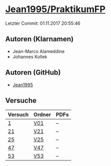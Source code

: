 # [Jean1995/PraktikumFP](https://github.com/Jean1995/PraktikumFP)

Letzter Commit: 01.11.2017 20:55:46

## Autoren (Klarnamen)
- Jean-Marco Alameddine
- Johannes Kollek

## Autoren (GitHub)
- [Jean1995](https://github.com/Jean1995)

## Versuche

|       Versuch        |                            Ordner                            |PDFs|
|----------------------|--------------------------------------------------------------|----|
|[1](../../versuch/1)  |[V01](https://github.com/Jean1995/PraktikumFP/tree/master/V01)|–   |
|[21](../../versuch/21)|[V21](https://github.com/Jean1995/PraktikumFP/tree/master/V21)|–   |
|[25](../../versuch/25)|[V25](https://github.com/Jean1995/PraktikumFP/tree/master/V25)|–   |
|[47](../../versuch/47)|[V47](https://github.com/Jean1995/PraktikumFP/tree/master/V47)|–   |
|[53](../../versuch/53)|[V53](https://github.com/Jean1995/PraktikumFP/tree/master/V53)|–   |
